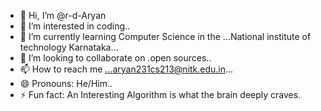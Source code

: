 - 👋 Hi, I’m @r-d-Aryan
- 👀 I’m interested in coding..
- 🌱 I’m currently learning Computer Science in the ...National institute of technology Karnataka...
- 💞️ I’m looking to collaborate on .open sources..
- 📫 How to reach me ...aryan231cs213@nitk.edu.in...
- 😄 Pronouns: He/Him..
- ⚡ Fun fact: An Interesting Algorithm is what the brain deeply craves.

<!---
r-d-Aryan/r-d-Aryan is a ✨ special ✨ repository because its `README.md` (this file) appears on your GitHub profile.
You can click the Preview link to take a look at your changes.
--->
